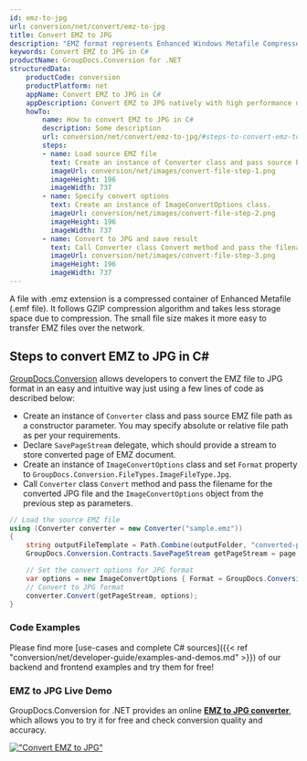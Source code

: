 ```yaml
---
id: emz-to-jpg
url: conversion/net/convert/emz-to-jpg
title: Convert EMZ to JPG
description: "EMZ format represents Enhanced Windows Metafile Compressed with .emz extension. Learn how to convert EMZ to JPG file programmatically in C# language using GroupDocs.Conversion for .NET library."
keywords: Convert EMZ to JPG in C#
productName: GroupDocs.Conversion for .NET
structuredData:
    productCode: conversion
    productPlatform: net
    appName: Convert EMZ to JPG in C#
    appDescription: Convert EMZ to JPG natively with high performance using C# language and server side GroupDocs.Conversion for .NET APIs, without the use of any software like Microsoft or Open Office.
    howTo:
        name: How to convert EMZ to JPG in C# 
        description: Some description
        url: conversion/net/convert/emz-to-jpg/#steps-to-convert-emz-to-jpg-in-c
        steps:
        - name: Load source EMZ file 
          text: Create an instance of Converter class and pass source EMZ file path as a constructor parameter. You may specify absolute or relative file path as per your requirements. 
          imageUrl: conversion/net/images/convert-file-step-1.png
          imageHeight: 196
          imageWidth: 737
        - name: Specify convert options 
          text: Create an instance of ImageConvertOptions class.
          imageUrl: conversion/net/images/convert-file-step-2.png
          imageHeight: 196
          imageWidth: 737
        - name: Convert to JPG and save result 
          text: Call Converter class Convert method and pass the filename for the converted HTML file and the ImageConvertOptions object from the previous step as parameters.
          imageUrl: conversion/net/images/convert-file-step-3.png
          imageHeight: 196
          imageWidth: 737
---
```


A file with .emz extension is a compressed container of Enhanced Metafile (.emf file). It follows GZIP compression algorithm and takes less storage space due to compression. The small file size makes it more easy to transfer EMZ files over the network.

## Steps to convert EMZ to JPG in C#

[GroupDocs.Conversion](https://products.groupdocs.com/conversion/net) allows developers to convert the EMZ file to JPG format in an easy and intuitive way just using a few lines of code as described below:

* Create an instance of `Converter` class and pass source EMZ file path as a constructor parameter. You may specify absolute or relative file path as per your requirements. 
* Declare `SavePageStream` delegate, which should provide a stream to store converted page of EMZ document.
* Create an instance of `ImageConvertOptions` class and set `Format` property to `GroupDocs.Conversion.FileTypes.ImageFileType.Jpg`.
* Call `Converter` class `Convert` method and pass the filename for the converted JPG file and the `ImageConvertOptions` object from the previous step as parameters.

```csharp
// Load the source EMZ file
using (Converter converter = new Converter("sample.emz"))
{
    string outputFileTemplate = Path.Combine(outputFolder, "converted-page-{0}.jpg");
    GroupDocs.Conversion.Contracts.SavePageStream getPageStream = page => new FileStream(string.Format(outputFileTemplate, page), FileMode.Create);

    // Set the convert options for JPG format
    var options = new ImageConvertOptions { Format = GroupDocs.Conversion.FileTypes.ImageFileType.Jpg };   
    // Convert to JPG format
    converter.Convert(getPageStream, options);
}
```

### Code Examples

Please find more [use-cases and complete C# sources]({{< ref "conversion/net/developer-guide/examples-and-demos.md" >}}) of our backend and frontend examples and try them for free!

### EMZ to JPG Live Demo

GroupDocs.Conversion for .NET provides an online [**EMZ to JPG converter**](https://products.groupdocs.app/conversion/emz-to-jpg), which allows you to try it for free and check conversion quality and accuracy.

[!["Convert EMZ to JPG"](conversion/net/images/convert-to-jpg/convert-emz-to-jpg.png)](https://products.groupdocs.app/conversion/emz-to-jpg)